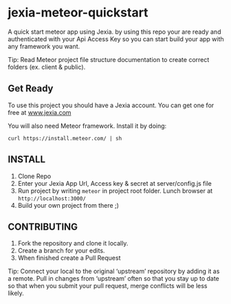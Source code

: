 # jexia-meteor-quickstart
A quick start meteor app using Jexia.
by using this repo your are ready and authenticated with your Api Access Key so you can start build your app with any framework you want.

Tip: Read Meteor project file structure documentation to create correct folders (ex. client & public).

## Get Ready
To use this project you should have a Jexia account. You can get one for free at www.jexia.com

You will also need Meteor framework. Install it by doing:
```
curl https://install.meteor.com/ | sh
```

## INSTALL

1. Clone Repo
2. Enter your Jexia App Url, Access key & secret at server/config.js file
3. Run project by writing ```meteor``` in project root folder.
Lunch browser at ```http://localhost:3000/```
4. Build your own project from there ;)

## CONTRIBUTING

1. Fork the repository and clone it locally. 
2. Create a branch for your edits.
3. When finished create a Pull Request

Tip: Connect your local to the original ‘upstream’ repository by adding it as a remote. Pull in changes from ‘upstream’ often so that you stay up to date so that when you submit your pull request, merge conflicts will be less likely.